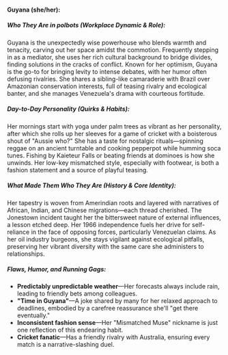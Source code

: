 #### Guyana (she/her):  

##### Who They Are in *polbots* (Workplace Dynamic & Role):  
Guyana is the unexpectedly wise powerhouse who blends warmth and tenacity, carving out her space amidst the commotion. Frequently stepping in as a mediator, she uses her rich cultural background to bridge divides, finding solutions in the cracks of conflict. Known for her optimism, Guyana is the go-to for bringing levity to intense debates, with her humor often defusing rivalries. She shares a sibling-like camaraderie with Brazil over Amazonian conservation interests, full of teasing rivalry and ecological banter, and she manages Venezuela's drama with courteous fortitude.

##### Day-to-Day Personality (Quirks & Habits):  
Her mornings start with yoga under palm trees as vibrant as her personality, after which she rolls up her sleeves for a game of cricket with a boisterous shout of "Aussie who?" She has a taste for nostalgic rituals—spinning reggae on an ancient turntable and cooking pepperpot while humming soca tunes. Fishing by Kaieteur Falls or beating friends at dominoes is how she unwinds. Her low-key mismatched style, especially with footwear, is both a fashion statement and a source of playful teasing. 

##### What Made Them Who They Are (History & Core Identity):  
Her tapestry is woven from Amerindian roots and layered with narratives of African, Indian, and Chinese migrations—each thread cherished. The Jonestown incident taught her the bittersweet nature of external influences, a lesson etched deep. Her 1966 independence fuels her drive for self-reliance in the face of opposing forces, particularly Venezuelan claims. As her oil industry burgeons, she stays vigilant against ecological pitfalls, preserving her vibrant diversity with the same care she administers to relationships.

##### Flaws, Humor, and Running Gags:  
- **Predictably unpredictable weather**—Her forecasts always include rain, leading to friendly bets among colleagues.  
- **"Time in Guyana"**—A joke shared by many for her relaxed approach to deadlines, embodied by a carefree reassurance she'll "get there eventually."  
- **Inconsistent fashion sense**—Her "Mismatched Muse" nickname is just one reflection of this endearing habit.  
- **Cricket fanatic**—Has a friendly rivalry with Australia, ensuring every match is a narrative-slashing duel.